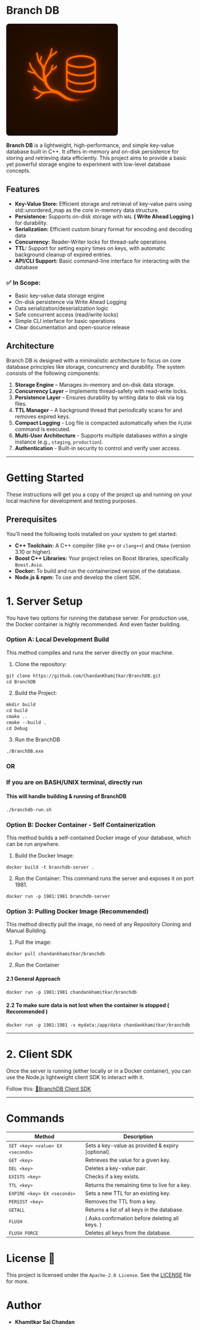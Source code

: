 # Branch DB

<img src="./assets/Branch-DB-LOGO-orange.png" width=300 height=300 style="border-radius: 8px"/>

**Branch DB** is a lightweight, high-performance, and simple key-value database built in C++. It offers in-memory and on-disk persistence for storing and retrieving data efficiently. This project aims to provide a basic yet powerful storage engine to experiment with low-level database concepts.

## Features

- **Key-Value Store:** Efficient storage and retrieval of key-value pairs using std::unordered_map as the core in-memory data structure.
- **Persistence:** Supports on-disk storage with `WAL` **( Write Ahead Logging )** for durability.
- **Serialization:** Efficient custom binary format for encoding and decoding data
- **Concurrency:** Reader-Writer locks for thread-safe operations
- **TTL:** Support for setting expiry times on keys, with automatic background cleanup of expired entries.
- **API/CLI Support:** Basic command-line interface for interacting with the database

### ✅ In Scope:

- Basic key-value data storage engine
- On-disk persistence via Write Ahead Logging
- Data serialization/deserialization logic
- Safe concurrent access (read/write locks)
- Simple CLI interface for basic operations
- Clear documentation and open-source release

## Architecture

Branch DB is designed with a minimalistic architecture to focus on core database principles like storage, concurrency and durability. The system consists of the following components:

1. **Storage Engine** – Manages in-memory and on-disk data storage.
2. **Concurrency Layer** – Implements thread-safety with read-write locks.
3. **Persistence Layer** – Ensures durability by writing data to disk via log files.
4. **TTL Manager** – A background thread that periodically scans for and removes expired keys.
5. **Compact Logging** - Log file is compacted automatically when the `FLUSH` command is executed.
6. **Multi-User Architecture** - Supports multiple databases within a single instance (e.g., `staging`, `production`).
7. **Authentication** - Built-in security to control and verify user access.
---

# Getting Started

These instructions will get you a copy of the project up and running on your local machine for development and testing purposes.

## Prerequisites

You'll need the following tools installed on your system to get started:

- **C++ Toolchain:** A C++ compiler (like `g++` or `clang++`) and `CMake` (version 3.10 or higher).
- **Boost C++ Libraries:** Your project relies on Boost libraries, specifically `Boost.Asio`.
- **Docker:** To build and run the containerized version of the database.
- **Node.js & npm:** To use and develop the client SDK.

# 1. Server Setup

You have two options for running the database server. For production use, the Docker container is highly recommended. And even faster building.

### Option A: Local Development Build

This method compiles and runs the server directly on your machine.

1. Clone the repository:

```
git clone https://github.com/ChandanKhamitkar/BranchDB.git
cd BranchDB
```

2. Build the Project:

```
mkdir build
cd build
cmake ..
cmake --build .
cd Debug
```

3. Run the BranchDB

```
./BranchDB.exe
```

### OR

### If you are on BASH/UNIX terminal, directly run

#### This will handle building & running of BranchDB

```
./branchdb-run.sh
```

### Option B: Docker Container - Self Containerization

This method builds a self-contained Docker image of your database, which can be run anywhere.

1. Build the Docker Image:

```
docker build -t branchdb-server .
```

2. Run the Container: This command runs the server and exposes it on port 1981.

```
docker run -p 1981:1981 branchdb-server
```

### Option 3: Pulling Docker Image (Recommended)

This method directly pull the image, no need of any Repository Cloning and Manual Building.

1. Pull the image:

```
docker pull chandankhamitkar/branchdb
```

2. Run the Container

#### 2.1 General Approach

```
docker run -p 1981:1981 chandankhamitkar/branchdb
```

#### 2.2 To make sure data is not lost when the container is stopped ( Recommended )

```
docker run -p 1981:1981 -v mydata:/app/data chandankhamitkar/branchdb
```

---

# 2. Client SDK

Once the server is running (either locally or in a Docker container), you can use the Node.js lightweight client SDK to interact with it.

Follow this: [🔗BranchDB Client SDK](https://www.npmjs.com/package/branchdb-client)

---

# Commands

| Method                           | Description                                       |
| -------------------------------- | ------------------------------------------------- |
| `SET <key> <value> EX <seconds>` | Sets a key-value as provided & expiry [optional]. |
| `GET <key>`                      | Retrieves the value for a given key.              |
| `DEL <key>`                      | Deletes a key-value pair.                         |
| `EXISTS <key>`                   | Checks if a key exists.                           |
| `TTL <key>`                      | Returns the remaining time to live for a key.     |
| `EXPIRE <key> EX <seconds>`      | Sets a new TTL for an existing key.               |
| `PERSIST <key>`                  | Removes the TTL from a key.                       |
| `GETALL`                         | Returns a list of all keys in the database.       |
| `FLUSH`                          | ( Asks confirmation before deleting all keys. )   |
| `FLUSH FORCE`                    | Deletes all keys from the database.               |

# License 📄

This project is licensed under the `Apache-2.0 License`. See the [LICENSE](https://github.com/ChandanKhamitkar/BranchDB/blob/main/LICENSE) file for more.

# Author

- **Khamitkar Sai Chandan**
